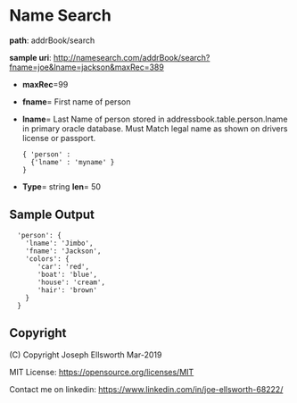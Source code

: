 # Name Search

**path**: addrBook/search

**sample uri**: http://namesearch.com/addrBook/search?fname=joe&lname=jackson&maxRec=389

* **maxRec**=99
* **fname**=  First name of person

* **lname**=  Last Name of person stored in addressbook.table.person.lname in primary oracle database. 
  Must Match legal name as shown on drivers license or passport.
  ```
  { 'person' : 
    {'lname' : 'myname' } 
  }
  ```

* **Type**= string
  **len**= 50


## Sample Output
```
  'person': {
    'lname': 'Jimbo',
    'fname': 'Jackson',
    'colors': {
       'car': 'red',
       'boat': 'blue',
       'house': 'cream',
       'hair': 'brown'
    }
  } 
```


## Copyright


(C) Copyright Joseph Ellsworth Mar-2019

MIT License: https://opensource.org/licenses/MIT

Contact me on linkedin: https://www.linkedin.com/in/joe-ellsworth-68222/



